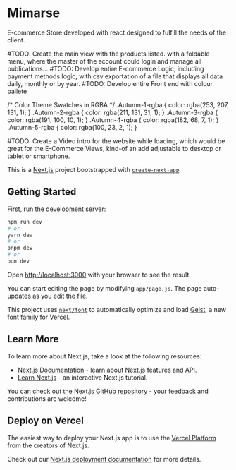 # Mimarse

E-commerce Store developed with react designed to fulfill the needs of the client.

#TODO: Create the main view with the products listed. with a foldable menu, where the master of the account could login and manage all publications...
#TODO: Develop entire E-commerce Logic, including payment methods logic, with csv exportation of a file that displays all data daily, monthly or by year.
#TODO: Develop entire Front end with colour pallete 

/* Color Theme Swatches in RGBA */
.Autumn-1-rgba { color: rgba(253, 207, 131, 1); }
.Autumn-2-rgba { color: rgba(211, 131, 31, 1); }
.Autumn-3-rgba { color: rgba(191, 100, 10, 1); }
.Autumn-4-rgba { color: rgba(182, 68, 7, 1); }
.Autumn-5-rgba { color: rgba(100, 23, 2, 1); }

#TODO: Create a Video intro for the website while loading, which would be great for the E-Commerce Views, kind-of an add adjustable to desktop or tablet or smartphone.



This is a [Next.js](https://nextjs.org) project bootstrapped with [`create-next-app`](https://github.com/vercel/next.js/tree/canary/packages/create-next-app).

## Getting Started

First, run the development server:

```bash
npm run dev
# or
yarn dev
# or
pnpm dev
# or
bun dev
```

Open [http://localhost:3000](http://localhost:3000) with your browser to see the result.

You can start editing the page by modifying `app/page.js`. The page auto-updates as you edit the file.

This project uses [`next/font`](https://nextjs.org/docs/app/building-your-application/optimizing/fonts) to automatically optimize and load [Geist](https://vercel.com/font), a new font family for Vercel.

## Learn More

To learn more about Next.js, take a look at the following resources:

- [Next.js Documentation](https://nextjs.org/docs) - learn about Next.js features and API.
- [Learn Next.js](https://nextjs.org/learn) - an interactive Next.js tutorial.

You can check out [the Next.js GitHub repository](https://github.com/vercel/next.js) - your feedback and contributions are welcome!

## Deploy on Vercel

The easiest way to deploy your Next.js app is to use the [Vercel Platform](https://vercel.com/new?utm_medium=default-template&filter=next.js&utm_source=create-next-app&utm_campaign=create-next-app-readme) from the creators of Next.js.

Check out our [Next.js deployment documentation](https://nextjs.org/docs/app/building-your-application/deploying) for more details.

